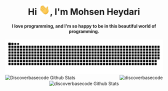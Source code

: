 <div align="center">
<h1 align="center">Hi <img width="35" src="https://github.com/1999AZZAR/1999AZZAR/blob/main/resources/img/waving.gif">, I'm Mohsen Heydari</h1>
<h4 align="center"> I love programming, and I'm so happy to be in this beautiful world of programming. </h4>
</div>

<div align="center">
  <a href="https://github.com/discoverbasecode">
  <img  src="https://github.com/discoverbasecode/discoverbasecode/blob/main/grid-snake.svg"
       alt="snake" /></a>
</div>



<div align="center">
  
 <div align="left">
<img align="left" src="https://github-readme-stats.vercel.app/api?username=discoverbasecode&include_all_commits=true&count_private=true&show_icons=true&line_height=25&title_color=7A7ADB&icon_color=2234AE&text_color=D3D3D3&bg_color=0,000000,130F40" alt="Discoverbasecode Github Stats">
</div>
  
<div align="right">
<img align="right" src="https://github-readme-streak-stats.herokuapp.com/?user=discoverbasecode&theme=dark&background=0d1117&date_format=M%20j%5B%2C%20Y%5D&bg_color=0,000000,130F40" alt="discoverbasecode" />
</div>

  
<div align="center">
<img align="center" src="https://github-readme-stats.vercel.app/api/top-langs/?username=discoverbasecode&layout=compact&theme=radical&width=600px" alt="discoverbasecode Github Stats">
</div>
  
  
</div>

